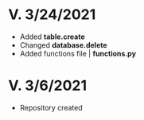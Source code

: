 # V. 3/24/2021
* Added **table.create**
* Changed **database.delete**
* Added functions file | **functions.py**

# V. 3/6/2021
* Repository created
